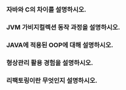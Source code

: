 ### 자바와 C의 차이를 설명하시오.

### JVM 가비지컬렉션 동작 과정을 설명하시오.

### JAVA에 적용된 OOP에 대해 설명하시오.

### 형상관리 활용 경험을 설명하시오.

### 리팩토링이란 무엇인지 설명하시오.
